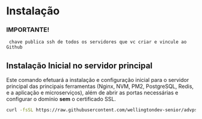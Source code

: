 # Instalação

### IMPORTANTE! 
```  chave publica ssh de todos os servidores que vc criar e vincule ao Github ```

## Instalação Inicial no servidor principal
Este comando efetuará a instalação e configuração inicial para o servidor principal das principais ferramentas (Nginx, NVM, PM2, PostgreSQL, Redis, e a aplicação e microserviços), além de abrir as portas necessárias e configurar o domínio **sem** o certificado SSL.

```bash
curl -fsSL https://raw.githubusercontent.com/wellingtondev-senior/advps_install.sh/master/main.sh | bash
